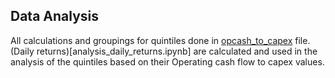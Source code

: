 ## Data Analysis
All calculations and groupings for quintiles done in [opcash_to_capex](analysis_opcash_to_capex.ipynb) file. (Daily returns)[analysis_daily_returns.ipynb] are calculated and used in the analysis of the quintiles based on their Operating cash flow to capex values.
